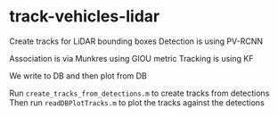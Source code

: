 # track-vehicles-lidar
Create tracks for LiDAR bounding boxes 
Detection is using PV-RCNN

Association is via Munkres using GIOU metric
Tracking is using KF 

We write to DB and then plot from DB

Run `create_tracks_from_detections.m` to create tracks from detections
Then run `readDBPlotTracks.m` to plot the tracks against the detections